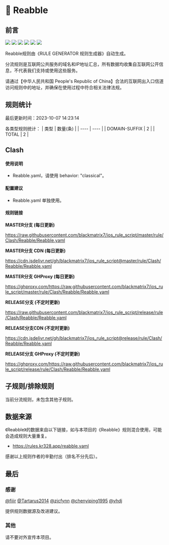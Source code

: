 # 🧸 Reabble

## 前言

![](https://shields.io/badge/-移除重复规则-ff69b4) ![](https://shields.io/badge/-DOMAIN与DOMAIN--SUFFIX合并-green) ![](https://shields.io/badge/-DOMAIN--SUFFIX间合并-critical) ![](https://shields.io/badge/-DOMAIN与DOMAIN--KEYWORD合并-9cf) ![](https://shields.io/badge/-DOMAIN--SUFFIX与DOMAIN--KEYWORD合并-blue) ![](https://shields.io/badge/-IP--CIDR(6)合并-blueviolet) 

Reabble规则由《RULE GENERATOR 规则生成器》自动生成。

分流规则是互联网公共服务的域名和IP地址汇总，所有数据均收集自互联网公开信息，不代表我们支持或使用这些服务。

请通过【中华人民共和国 People's Republic of China】合法的互联网出入口信道访问规则中的地址，并确保在使用过程中符合相关法律法规。

## 规则统计

最后更新时间：2023-10-07 14:23:14

各类型规则统计：
| 类型 | 数量(条)  | 
| ---- | ----  |
| DOMAIN-SUFFIX | 2  | 
| TOTAL | 2  | 


## Clash 

#### 使用说明
- Reabble.yaml，请使用 behavior: "classical"。

#### 配置建议
- Reabble.yaml 单独使用。

#### 规则链接
**MASTER分支 (每日更新)**

https://raw.githubusercontent.com/blackmatrix7/ios_rule_script/master/rule/Clash/Reabble/Reabble.yaml

**MASTER分支 CDN (每日更新)**

https://cdn.jsdelivr.net/gh/blackmatrix7/ios_rule_script@master/rule/Clash/Reabble/Reabble.yaml

**MASTER分支 GHProxy (每日更新)**

https://ghproxy.com/https://raw.githubusercontent.com/blackmatrix7/ios_rule_script/master/rule/Clash/Reabble/Reabble.yaml

**RELEASE分支 (不定时更新)**

https://raw.githubusercontent.com/blackmatrix7/ios_rule_script/release/rule/Clash/Reabble/Reabble.yaml

**RELEASE分支CDN (不定时更新)**

https://cdn.jsdelivr.net/gh/blackmatrix7/ios_rule_script@release/rule/Clash/Reabble/Reabble.yaml

**RELEASE分支 GHProxy (不定时更新)**

https://ghproxy.com/https://raw.githubusercontent.com/blackmatrix7/ios_rule_script/release/rule/Clash/Reabble/Reabble.yaml

## 子规则/排除规则


当前分流规则，未包含其他子规则。

## 数据来源

《Reabble》的数据来自以下链接，如与本项目的《Reabble》规则混合使用，可能会造成规则大量重复。

- https://rules.kr328.app/reabble.yaml


感谢以上规则作者的辛勤付出（排名不分先后）。

## 最后

### 感谢

[@fiiir](https://github.com/fiiir) [@Tartarus2014](https://github.com/Tartarus2014) [@zjcfynn](https://github.com/zjcfynn) [@chenyiping1995](https://github.com/chenyiping1995) [@vhdj](https://github.com/vhdj)

提供规则数据源及改进建议。

### 其他

请不要对外宣传本项目。